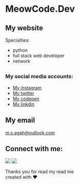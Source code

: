 # <Your-Project-Title>MeowCode.Dev

  <h2>My website</h2>

Specialties:
 
  
- python
- full stack web developer
- network

   
  
## <h3>My social media accounts:</h3>
- <a href="https://www.instagram.com/meowcode.dev/">My instagram</a>
- <a href="https://twitter.com/MeowCode_dev">My twitter</a>
- <a href="https://codepen.io/MeowCodeofficial">My codepen</a>
- <a href="#">My linkdin</a>

## My email

<a href="mailto:m.s.agah@outlook.com">m.s.agah@outlook.com</a>



  ##  Connect with me:

<a href="https://instagram.com/meowcode.dev" rel="nofollow"><img src="https://camo.githubusercontent.com/b7267933c294e6861e74077fcb20ffc2d15477584c4a97f427eb40c2fced0502/68747470733a2f2f696d672e736869656c64732e696f2f62616467652f696e7374616772616d2d2532333132313030452e7376673f267374796c653d666f722d7468652d6261646765266c6f676f3d696e7374616772616d266c6f676f436f6c6f723d776869746526636f6c6f723d626c61636b" data-canonical-src="https://img.shields.io/badge/instagram-%2312100E.svg?&amp;style=for-the-badge&amp;logo=instagram&amp;logoColor=white&amp;color=black" style="max-width: 100%;"></a>
<a href="https://twitter.com/MeowCode_dev" rel="nofollow"><img src="https://camo.githubusercontent.com/5d62a02cf5fc3c8ce128c06cc0bb342dc3c3006a6f74d5f2778cf4c4f7e5906f/68747470733a2f2f696d672e736869656c64732e696f2f62616467652f747769747465722d2532333144413146322e7376673f267374796c653d666f722d7468652d6261646765266c6f676f3d74776974746572266c6f676f436f6c6f723d776869746526636f6c6f723d626c61636b" data-canonical-src="https://img.shields.io/badge/twitter-%231DA1F2.svg?&amp;style=for-the-badge&amp;logo=twitter&amp;logoColor=white&amp;color=black" style="max-width: 100%;"></a>

Thanks you for read my read me
  <br>
  created with ❤
